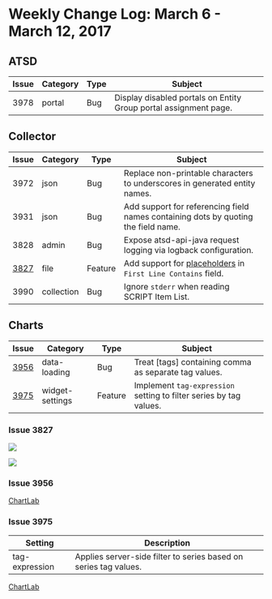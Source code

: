 # Weekly Change Log: March 6 - March 12, 2017

## ATSD

| Issue| Category    | Type    | Subject                                                                              |
|------|-------------|---------|--------------------------------------------------------------------------------------|
| 3978 | portal | Bug | Display disabled portals on Entity Group portal assignment page. |

## Collector

| Issue| Category    | Type    | Subject                                                                              |
|------|-------------|---------|--------------------------------------------------------------------------------------|
| 3972 | json | Bug | Replace non-printable characters to underscores in generated entity names. |
| 3931 | json | Bug | Add support for referencing field names containing dots by quoting the field name. |
| 3828 | admin | Bug | Expose atsd-api-java request logging via logback configuration. |
| [3827](#issue-3827) | file | Feature | Add support for [placeholders](https://github.com/axibase/axibase-collector/blob/master/jobs/placeholders.md#overview) in `First Line Contains` field. |
| 3990 | collection | Bug | Ignore `stderr` when reading SCRIPT Item List. |

## Charts

| Issue| Category    | Type    | Subject                                                                              |
|------|-------------|---------|--------------------------------------------------------------------------------------|
| [3956](#issue-3956) | data-loading | Bug | Treat [tags] containing comma as separate tag values. |
| [3975](#issue-3975) | widget-settings | Feature | Implement `tag-expression` setting to filter series by tag values. |

### Issue 3827

![](Images/Figure1.png)

![](Images/Figure2.png)

### Issue 3956

[ChartLab](https://apps.axibase.com/chartlab/558ba4c1)

### Issue 3975

| Setting | Description |
|---------|-------------|
| tag-expression | Applies server-side filter to series based on series tag values. |

[ChartLab](https://apps.axibase.com/chartlab/906238e2/4/)
